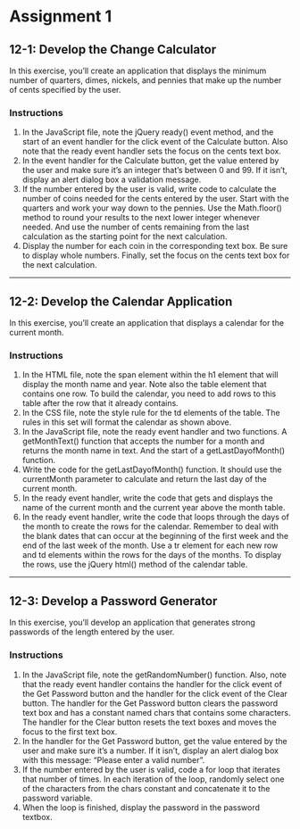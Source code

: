 # Assignment 1
## 12-1: Develop the Change Calculator
In this exercise, you’ll create an application that displays the minimum number of quarters, dimes, nickels, and pennies that make up the number of cents specified by the user.
### Instructions
1. In the JavaScript file, note the jQuery ready() event method, and the start of an event handler for the click event of the Calculate button. Also note that the ready event handler sets the focus on the cents text box.
2. In the event handler for the Calculate button, get the value entered by the user and make sure it’s an integer that’s between 0 and 99. If it isn’t, display an alert dialog box a validation message.
3. If the number entered by the user is valid, write code to calculate the number of coins needed for the cents entered by the user. Start with the quarters and work your way down to the pennies. Use the Math.floor() method to round your results to the next lower integer whenever needed. And use the number of cents remaining from the last calculation as the starting point for the next calculation.
4. Display the number for each coin in the corresponding text box. Be sure to display whole numbers. Finally, set the focus on the cents text box for the next calculation.
---
## 12-2: Develop the Calendar Application
In this exercise, you’ll create an application that displays a calendar for the current month.
### Instructions
1. In the HTML file, note the span element within the h1 element that will display the month name and year. Note also the table element that contains one row. To build the calendar, you need to add rows to this table after the row that it already contains.
2. In the CSS file, note the style rule for the td elements of the table. The rules in this set will format the calendar as shown above.
3. In the JavaScript file, note the ready event handler and two functions. A getMonthText() function that accepts the number for a month and returns the month name in text. And the start of a getLastDayofMonth() function.
4. Write the code for the getLastDayofMonth() function. It should use the currentMonth parameter to calculate and return the last day of the current month.
5. In the ready event handler, write the code that gets and displays the name of the current month and the current year above the month table.
6. In the ready event handler, write the code that loops through the days of the month to create the rows for the calendar. Remember to deal with the blank dates that can occur at the beginning of the first week and the end of the last week of the month. Use a tr element for each new row and td elements within the rows for the days of the months. To display the rows, use the jQuery html() method of the calendar table.
---
## 12-3: Develop a Password Generator
In this exercise, you’ll develop an application that generates strong passwords of the length entered by the user.
### Instructions
1. In the JavaScript file, note the getRandomNumber() function. Also, note that the ready event handler contains the handler for the click event of the Get Password button and the handler for the click event of the Clear button. The handler for the Get Password button clears the password text box and has a constant named chars that contains some characters. The handler for the Clear button resets the text boxes and moves the focus to the first text box.
2. In the handler for the Get Password button, get the value entered by the user and make sure it’s a number. If it isn’t, display an alert dialog box with this message: “Please enter a valid number”.
3. If the number entered by the user is valid, code a for loop that iterates that number of times. In each iteration of the loop, randomly select one of the characters from the chars constant and concatenate it to the password variable.
4. When the loop is finished, display the password in the password textbox.